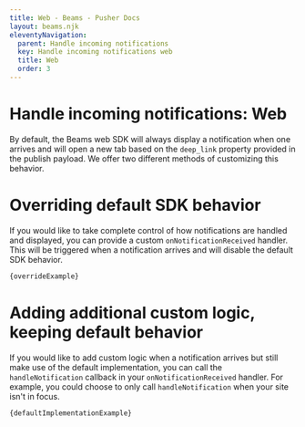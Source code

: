 ```yaml
---
title: Web - Beams - Pusher Docs
layout: beams.njk
eleventyNavigation: 
  parent: Handle incoming notifications
  key: Handle incoming notifications web
  title: Web
  order: 3
---
```

# Handle incoming notifications: Web
 
By default, the Beams web SDK will always display a notification when one arrives and will open a new tab based on the `deep_link` property provided in the publish payload. We offer two different methods of customizing this behavior. 
 
# Overriding default SDK behavior
 
If you would like to take complete control of how notifications are handled and displayed, you can provide a custom `onNotificationReceived` handler. This will be triggered when a notification arrives and will disable the default SDK behavior. 
 
```js
{overrideExample}
```
 
# Adding additional custom logic, keeping default behavior
 
If you would like to add custom logic when a notification arrives but still make use of the default implementation, you can call the `handleNotification` callback in your `onNotificationReceived` handler. For example, you could choose to only call `handleNotification` when your site isn't in focus. 

    
```js
{defaultImplementationExample}
```

